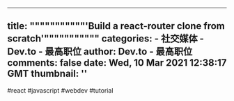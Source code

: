 
---
title: """""""""""'Build a react-router clone from scratch'"""""""""""
categories: 
    - 社交媒体
    - Dev.to - 最高职位
author: Dev.to - 最高职位
comments: false
date: Wed, 10 Mar 2021 12:38:17 GMT
thumbnail: ''
---

<div>   
#react #javascript #webdev #tutorial  
</div>
            